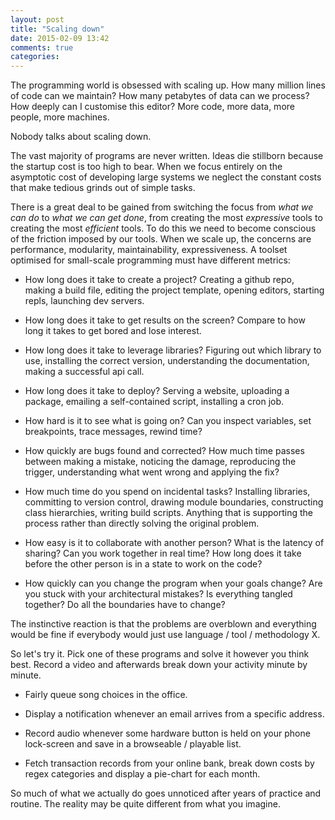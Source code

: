 ```yaml
---
layout: post
title: "Scaling down"
date: 2015-02-09 13:42
comments: true
categories:
---
```


The programming world is obsessed with scaling up. How many million lines of code can we maintain? How many petabytes of data can we process? How deeply can I customise this editor? More code, more data, more people, more machines.

Nobody talks about scaling down.

<!--more-->

The vast majority of programs are never written. Ideas die stillborn because the startup cost is too high to bear. When we focus entirely on the asymptotic cost of developing large systems we neglect the constant costs that make tedious grinds out of simple tasks.

There is a great deal to be gained from switching the focus from *what we can do* to *what we can get done*, from creating the most *expressive* tools to creating the most *efficient* tools. To do this we need to become conscious of the friction imposed by our tools. When we scale up, the concerns are performance, modularity, maintainability, expressiveness. A toolset optimised for small-scale programming must have different metrics:

* How long does it take to create a project? Creating a github repo, making a build file, editing the project template, opening editors, starting repls, launching dev servers.

* How long does it take to get results on the screen? Compare to how long it takes to get bored and lose interest.

* How long does it take to leverage libraries? Figuring out which library to use, installing the correct version, understanding the documentation, making a successful api call.

* How long does it take to deploy? Serving a website, uploading a package, emailing a self-contained script, installing a cron job.

* How hard is it to see what is going on? Can you inspect variables, set breakpoints, trace messages, rewind time?

* How quickly are bugs found and corrected? How much time passes between making a mistake, noticing the damage, reproducing the trigger, understanding what went wrong and applying the fix?

* How much time do you spend on incidental tasks? Installing libraries, committing to version control, drawing module boundaries, constructing class hierarchies, writing build scripts. Anything that is supporting the process rather than directly solving the original problem.

* How easy is it to collaborate with another person? What is the latency of sharing? Can you work together in real time? How long does it take before the other person is in a state to work on the code?

* How quickly can you change the program when your goals change? Are you stuck with your architectural mistakes? Is everything tangled together? Do all the boundaries have to change?

The instinctive reaction is that the problems are overblown and everything would be fine if everybody would just use language / tool / methodology X.

So let's try it. Pick one of these programs and solve it however you think best. Record a video and afterwards break down your activity minute by minute.

* Fairly queue song choices in the office.

* Display a notification whenever an email arrives from a specific address.

* Record audio whenever some hardware button is held on your phone lock-screen and save in a browseable / playable list.

* Fetch transaction records from your online bank, break down costs by regex categories and display a pie-chart for each month.

So much of what we actually do goes unnoticed after years of practice and routine. The reality may be quite different from what you imagine.
